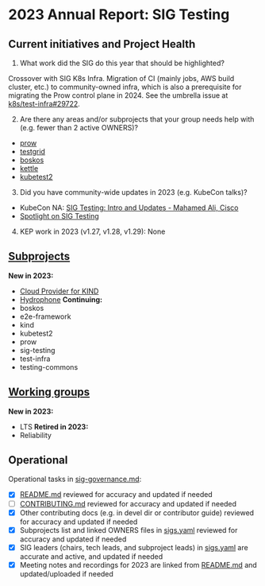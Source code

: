 # 2023 Annual Report: SIG Testing

## Current initiatives and Project Health

1. What work did the SIG do this year that should be highlighted?

Crossover with SIG K8s Infra. Migration of CI (mainly jobs, AWS build cluster,
etc.) to community-owned infra, which is also a prerequisite for migrating the
Prow control plane in 2024. See the umbrella issue at
[k8s/test-infra#29722](https://github.com/kubernetes/test-infra/issues/29722).

2. Are there any areas and/or subprojects that your group needs help with (e.g. fewer than 2 active OWNERS)?

- [prow](https://sigs.k8s.io/prow/)
- [testgrid](https://sigs.k8s.io/testgrid/)
- [boskos](https://sigs.k8s.io/boskos/)
- [kettle](https://git.k8s.io/test-infra/kettle/)
- [kubetest2](https://sigs.k8s.io/kubetest2/)

3. Did you have community-wide updates in 2023 (e.g. KubeCon talks)?

- KubeCon NA: [SIG Testing: Intro and Updates - Mahamed Ali, Cisco](https://youtu.be/aXftW1MRxJ0?si=uOv-jr8NKPYNiQQa)
- [Spotlight on SIG Testing](https://kubernetes.io/blog/2023/11/24/sig-testing-spotlight-2023/)

4. KEP work in 2023 (v1.27, v1.28, v1.29): None

## [Subprojects](https://git.k8s.io/community/sig-testing#subprojects)

**New in 2023:**
  - [Cloud Provider for KIND](https://sigs.k8s.io/cloud-provider-kind/)
  - [Hydrophone](https://sigs.k8s.io/hydrophone/)
**Continuing:**
  - boskos
  - e2e-framework
  - kind
  - kubetest2
  - prow
  - sig-testing
  - test-infra
  - testing-commons

## [Working groups](https://git.k8s.io/community/sig-testing#working-groups)

**New in 2023:**
 - LTS
**Retired in 2023:**
 - Reliability

## Operational

Operational tasks in [sig-governance.md]:
- [x] [README.md] reviewed for accuracy and updated if needed
- [ ] [CONTRIBUTING.md] reviewed for accuracy and updated if needed
- [x] Other contributing docs (e.g. in devel dir or contributor guide) reviewed for accuracy and updated if needed
- [x] Subprojects list and linked OWNERS files in [sigs.yaml] reviewed for accuracy and updated if needed
- [x] SIG leaders (chairs, tech leads, and subproject leads) in [sigs.yaml] are accurate and active, and updated if needed
- [x] Meeting notes and recordings for 2023 are linked from [README.md] and updated/uploaded if needed

[CONTRIBUTING.md]: https://git.k8s.io/community/sig-testing/CONTRIBUTING.md
[sig-governance.md]: https://git.k8s.io/community/committee-steering/governance/sig-governance.md
[README.md]: https://git.k8s.io/community/sig-testing/README.md
[sigs.yaml]: https://git.k8s.io/community/sigs.yaml
[devel]: https://git.k8s.io/community/contributors/devel/README.md
